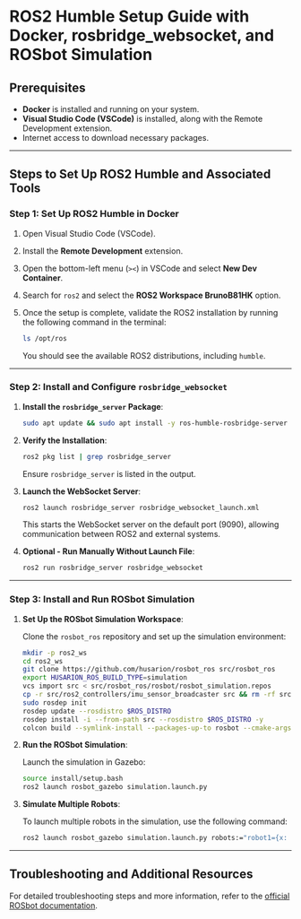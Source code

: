# ROS2 Humble Setup Guide with Docker, rosbridge_websocket, and ROSbot Simulation

## Prerequisites

- **Docker** is installed and running on your system.
- **Visual Studio Code (VSCode)** is installed, along with the Remote Development extension.
- Internet access to download necessary packages.

---

## Steps to Set Up ROS2 Humble and Associated Tools

### Step 1: Set Up ROS2 Humble in Docker

1. Open Visual Studio Code (VSCode).
2. Install the **Remote Development** extension.
3. Open the bottom-left menu (`><`) in VSCode and select **New Dev Container**.
4. Search for `ros2` and select the **ROS2 Workspace BrunoB81HK** option.
5. Once the setup is complete, validate the ROS2 installation by running the following command in the terminal:

   ```bash
   ls /opt/ros
   ```

   You should see the available ROS2 distributions, including `humble`.

---

### Step 2: Install and Configure `rosbridge_websocket`

1. **Install the `rosbridge_server` Package**:

   ```bash
   sudo apt update && sudo apt install -y ros-humble-rosbridge-server
   ```

2. **Verify the Installation**:

   ```bash
   ros2 pkg list | grep rosbridge_server
   ```

   Ensure `rosbridge_server` is listed in the output.

3. **Launch the WebSocket Server**:

   ```bash
   ros2 launch rosbridge_server rosbridge_websocket_launch.xml
   ```

   This starts the WebSocket server on the default port (9090), allowing communication between ROS2 and external systems.

4. **Optional - Run Manually Without Launch File**:

   ```bash
   ros2 run rosbridge_server rosbridge_websocket
   ```

---

### Step 3: Install and Run ROSbot Simulation

1. **Set Up the ROSbot Simulation Workspace**:

   Clone the `rosbot_ros` repository and set up the simulation environment:

   ```bash
   mkdir -p ros2_ws
   cd ros2_ws
   git clone https://github.com/husarion/rosbot_ros src/rosbot_ros
   export HUSARION_ROS_BUILD_TYPE=simulation
   vcs import src < src/rosbot_ros/rosbot/rosbot_simulation.repos
   cp -r src/ros2_controllers/imu_sensor_broadcaster src && rm -rf src/ros2_controllers
   sudo rosdep init
   rosdep update --rosdistro $ROS_DISTRO
   rosdep install -i --from-path src --rosdistro $ROS_DISTRO -y
   colcon build --symlink-install --packages-up-to rosbot --cmake-args -DCMAKE_BUILD_TYPE=Release
   ```

2. **Run the ROSbot Simulation**:

   Launch the simulation in Gazebo:

   ```bash
   source install/setup.bash
   ros2 launch rosbot_gazebo simulation.launch.py
   ```

3. **Simulate Multiple Robots**:

   To launch multiple robots in the simulation, use the following command:

   ```bash
   ros2 launch rosbot_gazebo simulation.launch.py robots:="robot1={x: 0.0, y: 0.0, yaw: 0.0}; robot2={x: 2.0, y: 0.0, yaw: 1.57};"
   ```

---

## Troubleshooting and Additional Resources

For detailed troubleshooting steps and more information, refer to the [official ROSbot documentation](https://github.com/husarion/rosbot_ros).
